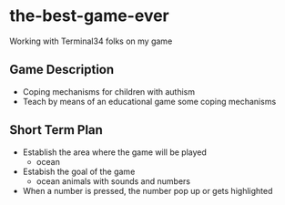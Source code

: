 # the-best-game-ever

Working with Terminal34 folks on my game

## Game Description

- Coping mechanisms for children with authism
- Teach by means of an educational game some coping mechanisms

## Short Term Plan

- Establish the area where the game will be played
    - ocean
- Estabish the goal of the game
    - ocean animals with sounds and numbers
- When a number is pressed, the number pop up or gets highlighted

